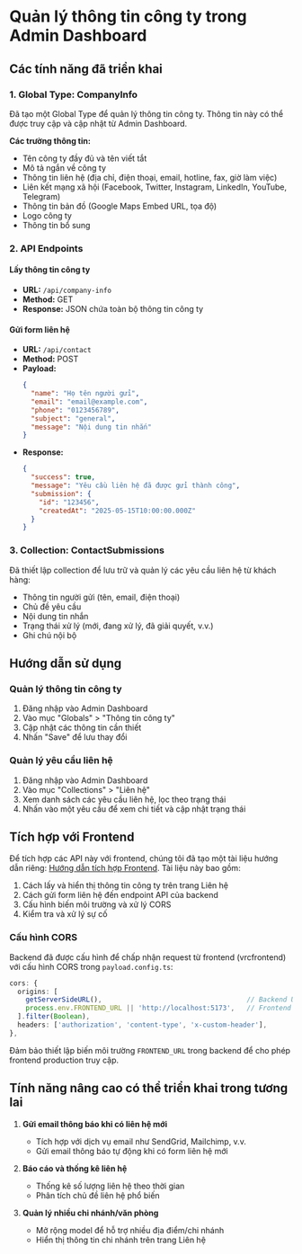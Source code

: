 # Quản lý thông tin công ty trong Admin Dashboard

## Các tính năng đã triển khai

### 1. Global Type: CompanyInfo

Đã tạo một Global Type để quản lý thông tin công ty. Thông tin này có thể được truy cập và cập nhật từ Admin Dashboard.

**Các trường thông tin:**
- Tên công ty đầy đủ và tên viết tắt
- Mô tả ngắn về công ty
- Thông tin liên hệ (địa chỉ, điện thoại, email, hotline, fax, giờ làm việc)
- Liên kết mạng xã hội (Facebook, Twitter, Instagram, LinkedIn, YouTube, Telegram)
- Thông tin bản đồ (Google Maps Embed URL, tọa độ)
- Logo công ty
- Thông tin bổ sung

### 2. API Endpoints

#### Lấy thông tin công ty
- **URL:** `/api/company-info`
- **Method:** GET
- **Response:** JSON chứa toàn bộ thông tin công ty

#### Gửi form liên hệ
- **URL:** `/api/contact`
- **Method:** POST
- **Payload:**
  ```json
  {
    "name": "Họ tên người gửi",
    "email": "email@example.com",
    "phone": "0123456789",
    "subject": "general",
    "message": "Nội dung tin nhắn"
  }
  ```
- **Response:** 
  ```json
  {
    "success": true,
    "message": "Yêu cầu liên hệ đã được gửi thành công",
    "submission": {
      "id": "123456",
      "createdAt": "2025-05-15T10:00:00.000Z"
    }
  }
  ```

### 3. Collection: ContactSubmissions

Đã thiết lập collection để lưu trữ và quản lý các yêu cầu liên hệ từ khách hàng:
- Thông tin người gửi (tên, email, điện thoại)
- Chủ đề yêu cầu
- Nội dung tin nhắn
- Trạng thái xử lý (mới, đang xử lý, đã giải quyết, v.v.)
- Ghi chú nội bộ

## Hướng dẫn sử dụng

### Quản lý thông tin công ty

1. Đăng nhập vào Admin Dashboard
2. Vào mục "Globals" > "Thông tin công ty"
3. Cập nhật các thông tin cần thiết
4. Nhấn "Save" để lưu thay đổi

### Quản lý yêu cầu liên hệ

1. Đăng nhập vào Admin Dashboard
2. Vào mục "Collections" > "Liên hệ"
3. Xem danh sách các yêu cầu liên hệ, lọc theo trạng thái
4. Nhấn vào một yêu cầu để xem chi tiết và cập nhật trạng thái

## Tích hợp với Frontend

Để tích hợp các API này với frontend, chúng tôi đã tạo một tài liệu hướng dẫn riêng: [Hướng dẫn tích hợp Frontend](./frontend-integration-guide.md). Tài liệu này bao gồm:

1. Cách lấy và hiển thị thông tin công ty trên trang Liên hệ
2. Cách gửi form liên hệ đến endpoint API của backend
3. Cấu hình biến môi trường và xử lý CORS
4. Kiểm tra và xử lý sự cố

### Cấu hình CORS

Backend đã được cấu hình để chấp nhận request từ frontend (vrcfrontend) với cấu hình CORS trong `payload.config.ts`:

```typescript
cors: {
  origins: [
    getServerSideURL(),                                    // Backend URL
    process.env.FRONTEND_URL || 'http://localhost:5173',   // Frontend Vite URL
  ].filter(Boolean),
  headers: ['authorization', 'content-type', 'x-custom-header'],
},
```

Đảm bảo thiết lập biến môi trường `FRONTEND_URL` trong backend để cho phép frontend production truy cập.

## Tính năng nâng cao có thể triển khai trong tương lai

1. **Gửi email thông báo khi có liên hệ mới**
   - Tích hợp với dịch vụ email như SendGrid, Mailchimp, v.v.
   - Gửi email thông báo tự động khi có form liên hệ mới

2. **Báo cáo và thống kê liên hệ**
   - Thống kê số lượng liên hệ theo thời gian
   - Phân tích chủ đề liên hệ phổ biến

3. **Quản lý nhiều chi nhánh/văn phòng**
   - Mở rộng model để hỗ trợ nhiều địa điểm/chi nhánh
   - Hiển thị thông tin chi nhánh trên trang Liên hệ
